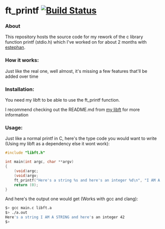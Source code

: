 # ft_printf [![Build Status](https://travis-ci.org/Seluj78/ft_printf.svg?branch=master)](https://travis-ci.org/Seluj78/ft_printf)

### About
This repository hosts the source code for my rework of the c library function printf (stdio.h)
which I've worked on for about 2 months with [estephan](https://github.com/ElliottStephan "estephan").


### How it works:

Just like the real one, well almost, it's missing a few features that'll be added over time

### Installation:

You need my libft to be able to use the ft_printf function.

I recommend checking out the README.md from [my libft](https://github.com/Seluj78/libft "My libft") for more information

### Usage:

Just like a normal printf in C, here's the type code you would want to write (Using my libft as a dependency else it wont work):

```c
#include "libft.h"

int main(int argc, char **argv)
{
    (void)argc;
    (void)argv;
    ft_printf("Here's a string %s and here's an integer %d\n", "I AM A STRING", 42);
    return (0);
}
```

And here's the output one would get (Works with gcc and clang):
```bash
$> gcc main.c libft.a
$> ./a.out
Here's a string I AM A STRING and here's an integer 42
$>
```
